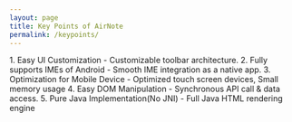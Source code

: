 ```yaml
---
layout: page
title: Key Points of AirNote
permalink: /keypoints/
---
```

<span class="right_align">
1. Easy UI Customization
- Customizable toolbar architecture.
2. Fully supports IMEs of Android
- Smooth IME integration as a native app.
3. Optimization for Mobile Device
- Optimized touch screen devices, Small memory usage
4. Easy DOM Manipulation
- Synchronous API call & data access.
5. Pure Java Implementation(No JNI)
- Full Java HTML rendering engine
 
</span>
